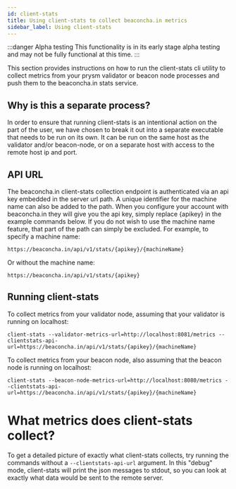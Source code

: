 ```yaml
---
id: client-stats
title: Using client-stats to collect beaconcha.in metrics
sidebar_label: Using client-stats
---
```


:::danger Alpha testing
This functionality is in its early stage alpha testing and may not be fully functional at this time. 
:::

This section provides instructions on how to run the client-stats cli utility to collect metrics from your prysm validator or beacon node processes and push them to the beaconcha.in stats service.

## Why is this a separate process?

In order to ensure that running client-stats is an intentional action on the part of the user, we have chosen to break it out into a separate executable that needs to be run on its own. It can be run on the same host as the validator and/or beacon-node, or on a separate host with access to the remote host ip and port.

## API URL
The beaconcha.in client-stats collection endpoint is authenticated via an api key embedded in the server url path. A unique identifier for the machine name can also be added to the path. When you configure your account with beaconcha.in they will give you the api key, simply replace {apikey} in the example commands below. If you do not wish to use the machine name feature, that part of the path can simply be excluded. For example, to specify a machine name:

`https://beaconcha.in/api/v1/stats/{apikey}/{machineName}`

Or without the machine name:

`https://beaconcha.in/api/v1/stats/{apikey}`

## Running client-stats

To collect metrics from your validator node, assuming that your validator is running on localhost:

`client-stats --validator-metrics-url=http://localhost:8081/metrics --clientstats-api-url=https://beaconcha.in/api/v1/stats/{apikey}/{machineName}`

To collect metrics from your beacon node, also assuming that the beacon node is running on localhost:

`client-stats --beacon-node-metrics-url=http://localhost:8080/metrics --clientstats-api-url=https://beaconcha.in/api/v1/stats/{apikey}/{machineName}`

# What metrics does client-stats collect?

To get a detailed picture of exactly what client-stats collects, try running the commands without a `--clientstats-api-url` argument. In this "debug" mode, client-stats will print the json messages to stdout, so you can look at exactly what data would be sent to the remote server.
